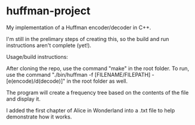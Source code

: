# huffman-project
My implementation of a Huffman encoder/decoder in C++.

I'm still in the prelimary steps of creating this, so the build and run instructions aren't complete (yet!).

Usage/build instructions:

After cloning the repo, use the command "make" in the root folder.
To run, use the command
    "./bin/huffman -f [FILENAME/FILEPATH] -[e(encode)/d(decode)]"
in the root folder as well.

The program will create a frequency tree based on the contents of the file and display it.

I added the first chapter of Alice in Wonderland into a .txt file to help demonstrate how it works.
